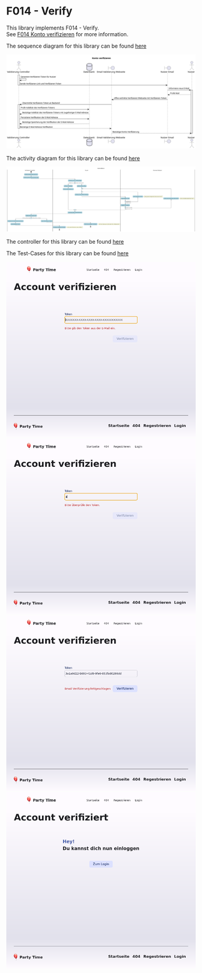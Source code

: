 # F014 - Verify

This library implements F014 - Verify.  
See [F014 Konto verifizieren](https://github.com/party-time-2/party-time/issues/14) for more information.

The sequence diagram for this library can be found [here](/docs/F014/F014_kontoVerifizieren_seq.plantuml)

![F014_kontoVerifizieren_seq](/docs/PNG/F014/F014_kontoVerifizieren_seq.png)

The activity diagram for this library can be found [here](/docs/F014/F014_kontoVerifizieren_act.plantuml)

![F014_kontoVerifizieren_act](/docs/PNG/F014/F014_kontoVerifizieren_act.png)

The controller for this library can be found [here](/apps/party-time-backend/src/main/java/com/partytime/api/controller/AuthController.java)

The Test-Cases for this library can be found [here](/apps/party-time-frontend-e2e/src/e2e/verify.cy.ts)

![token_required](/docs/PNG/F014/Tests/party-time-verify-error-token%20--%20should%20show%20token_required.png)
![token_invalid](/docs/PNG/F014/Tests/party-time-verify-error-token%20--%20should%20show%20token_invalid.png)
![verify_error](/docs/PNG/F014/Tests/party-time-verify%20--%20should%20show%20verify_error.png)
![verify_success](/docs/PNG/F014/Tests/party-time-verify%20--%20should%20show%20verify_success.png)
